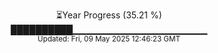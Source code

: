 <p align="center">
⏳Year Progress (35.21 %) <br>
██████████▁▁▁▁▁▁▁▁▁▁▁▁▁▁▁▁▁▁▁▁ <br>
<sub>Updated: Fri, 09 May 2025 12:46:23 GMT</sub>
</p>

